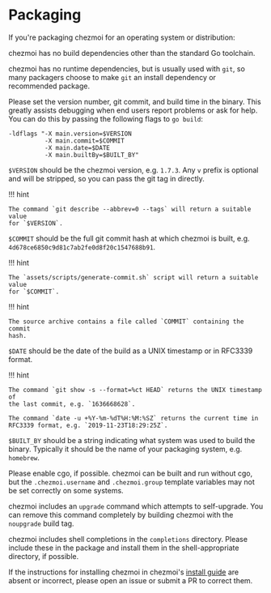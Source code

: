 # Packaging

If you're packaging chezmoi for an operating system or distribution:

chezmoi has no build dependencies other than the standard Go toolchain.

chezmoi has no runtime dependencies, but is usually used with `git`, so many
packagers choose to make `git` an install dependency or recommended package.

Please set the version number, git commit, and build time in the binary. This
greatly assists debugging when end users report problems or ask for help. You
can do this by passing the following flags to `go build`:

```
-ldflags "-X main.version=$VERSION
          -X main.commit=$COMMIT
          -X main.date=$DATE
          -X main.builtBy=$BUILT_BY"
```

`$VERSION` should be the chezmoi version, e.g. `1.7.3`. Any `v` prefix is
optional and will be stripped, so you can pass the git tag in directly.

!!! hint

    The command `git describe --abbrev=0 --tags` will return a suitable value
    for `$VERSION`.

`$COMMIT` should be the full git commit hash at which chezmoi is built, e.g.
`4d678ce6850c9d81c7ab2fe0d8f20c1547688b91`.

!!! hint

    The `assets/scripts/generate-commit.sh` script will return a suitable value
    for `$COMMIT`.

!!! hint

    The source archive contains a file called `COMMIT` containing the commit
    hash.

`$DATE` should be the date of the build as a UNIX timestamp or in RFC3339
format.

!!! hint

    The command `git show -s --format=%ct HEAD` returns the UNIX timestamp of
    the last commit, e.g. `1636668628`.

    The command `date -u +%Y-%m-%dT%H:%M:%SZ` returns the current time in
    RFC3339 format, e.g. `2019-11-23T18:29:25Z`.

`$BUILT_BY` should be a string indicating what system was used to build the
binary. Typically it should be the name of your packaging system, e.g.
`homebrew`.

Please enable cgo, if possible. chezmoi can be built and run without cgo, but
the `.chezmoi.username` and `.chezmoi.group` template variables may not be set
correctly on some systems.

chezmoi includes an `upgrade` command which attempts to self-upgrade. You can
remove this command completely by building chezmoi with the `noupgrade` build
tag.

chezmoi includes shell completions in the `completions` directory. Please
include these in the package and install them in the shell-appropriate
directory, if possible.

If the instructions for installing chezmoi in chezmoi's [install
guide](../install.md) are absent or incorrect, please open an issue or submit a
PR to correct them.
